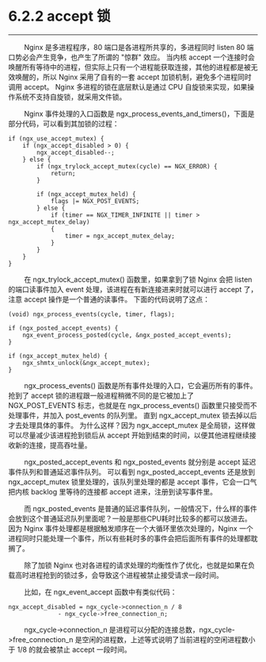 # 6.2.2 accept 锁
***

&emsp;&emsp;
Nginx 是多进程程序，80 端口是各进程所共享的，多进程同时 listen 80 端口势必会产生竞争，也产生了所谓的 "惊群" 效应。
当内核 accept 一个连接时会唤醒所有等待中的进程，但实际上只有一个进程能获取连接，其他的进程都是被无效唤醒的，所以 Nginx 采用了自有的一套 accept 加锁机制，避免多个进程同时调用 accept。
Nginx 多进程的锁在底层默认是通过 CPU 自旋锁来实现，如果操作系统不支持自旋锁，就采用文件锁。

&emsp;&emsp;
Nginx 事件处理的入口函数是 ngx\_process\_events\_and\_timers()，下面是部分代码，可以看到其加锁的过程：

    if (ngx_use_accept_mutex) {
        if (ngx_accept_disabled > 0) {
            ngx_accept_disabled--;
        } else {
            if (ngx_trylock_accept_mutex(cycle) == NGX_ERROR) {
                return;
            }

            if (ngx_accept_mutex_held) {
                flags |= NGX_POST_EVENTS;
            } else {
                if (timer == NGX_TIMER_INFINITE || timer > ngx_accept_mutex_delay)
                {
                    timer = ngx_accept_mutex_delay;
                }
            }
        }
    }

&emsp;&emsp;
在 ngx\_trylock\_accept\_mutex() 函数里，如果拿到了锁 Nginx 会把 listen 的端口读事件加入 event 处理，该进程在有新连接进来时就可以进行 accept 了，注意 accept 操作是一个普通的读事件。
下面的代码说明了这点：

    (void) ngx_process_events(cycle, timer, flags);

    if (ngx_posted_accept_events) {
        ngx_event_process_posted(cycle, &ngx_posted_accept_events);
    }

    if (ngx_accept_mutex_held) {
        ngx_shmtx_unlock(&ngx_accept_mutex);
    }

&emsp;&emsp;
ngx\_process\_events() 函数是所有事件处理的入口，它会遍历所有的事件。
抢到了 accept 锁的进程跟一般进程稍微不同的是它被加上了 NGX\_POST\_EVENTS 标志，也就是在 ngx\_process\_events() 函数里只接受而不处理事件，并加入 post\_events 的队列里。
直到 ngx\_accept\_mutex 锁去掉以后才去处理具体的事件。
为什么这样？因为 ngx\_accept\_mutex 是全局锁，这样做可以尽量减少该进程抢到锁后从 accept 开始到结束的时间，以便其他进程继续接收新的连接，提高吞吐量。

&emsp;&emsp;
ngx\_posted\_accept\_events 和 ngx\_posted\_events 就分别是 accept 延迟事件队列和普通延迟事件队列。
可以看到 ngx\_posted\_accept\_events 还是放到 ngx\_accept\_mutex 锁里处理的，该队列里处理的都是 accept 事件，它会一口气把内核 backlog 里等待的连接都 accept 进来，注册到读写事件里。

&emsp;&emsp;
而 ngx\_posted\_events 是普通的延迟事件队列，一般情况下，什么样的事件会放到这个普通延迟队列里面呢？一般是那些CPU耗时比较多的都可以放进去。
因为 Nginx 事件处理都是根据触发顺序在一个大循环里依次处理的，Nginx 一个进程同时只能处理一个事件，所以有些耗时多的事件会把后面所有事件的处理都耽搁了。

&emsp;&emsp;
除了加锁 Nginx 也对各进程的请求处理的均衡性作了优化，也就是如果在负载高时进程抢到的锁过多，会导致这个进程被禁止接受请求一段时间。

&emsp;&emsp;
比如，在 ngx\_event\_accept 函数中有类似代码：

    ngx_accept_disabled = ngx_cycle->connection_n / 8
                  - ngx_cycle->free_connection_n;

&emsp;&emsp;
ngx\_cycle->connection\_n 是进程可以分配的连接总数，ngx\_cycle->free\_connection\_n 是空闲的进程数，上述等式说明了当前进程的空闲进程数小于 1/8 的就会被禁止 accept 一段时间。